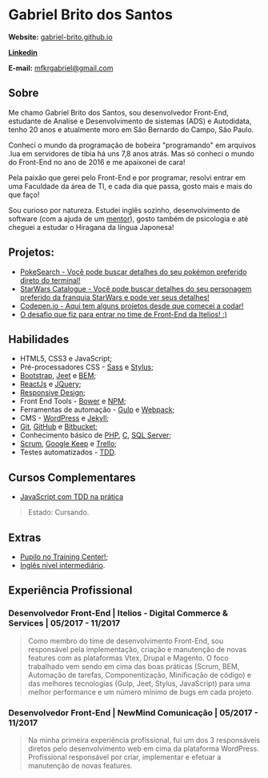 # Gabriel Brito dos Santos

**Website:** [gabriel-brito.github.io](https://gabriel-brito.github.io/)

**[Linkedin](https://www.linkedin.com/in/gbsantos/)**

**E-mail:** mfkrgabriel@gmail.com

## Sobre

Me chamo Gabriel Brito dos Santos, sou desenvolvedor Front-End, estudante de Analise e Desenvolvimento de sistemas (ADS) e Autodidata, tenho 20 anos e atualmente moro em São Bernardo do Campo, São Paulo.

Conheci o mundo da programação de bobeira "programando"​ em arquivos .lua em servidores de tibia há uns 7,8 anos atrás. Mas só conheci o mundo do Front-End no ano de 2016 e me apaixonei de cara!

Pela paixão que gerei pelo Front-End e por programar, resolvi entrar em uma Faculdade da área de TI, e cada dia que passa, gosto mais e mais do que faço!

Sou curioso por natureza. Estudei inglês sozinho, desenvolvimento de software (com a ajuda de um [mentor](https://github.com/training-center/mentoria)), gosto também de psicologia e até cheguei a estudar o Hiragana da língua Japonesa!

## Projetos:

- [PokeSearch - Você pode buscar detalhes do seu pokémon preferido direto do terminal!](https://github.com/gabriel-brito/poke-search)
- [StarWars Catalogue - Você pode buscar detalhes do seu personagem preferido da franquia StarWars e pode ver seus detalhes!](https://github.com/gabriel-brito/starwars-catalogue)
- [Codepen.io - Aqui tem alguns projetos desde que comecei a codar!](https://codepen.io/gabriel-brito/)
- [O desafio que fiz para entrar no time de Front-End da Itelios! :)](https://github.com/gabriel-brito/itelios-frontend-challenge)

## Habilidades

* HTML5, CSS3 e JavaScript;
* Pré-processadores CSS - [Sass](http://sass-lang.com/) e [Stylus](http://stylus-lang.com/);
* [Bootstrap](http://getbootstrap.com/), [Jeet](http://jeet.gs/) e [BEM](http://getbem.com/introduction/);
* [ReactJs](https://facebook.github.io/react/) e [JQuery](https://jquery.com/);
* [Responsive Design](http://arquiteturadeinformacao.com/mobile/o-que-e-responsive-web-design/);
* Front End Tools - [Bower](https://bower.io/) e [NPM](https://www.npmjs.com/);
* Ferramentas de automação - [Gulp](https://gulpjs.com/) e [Webpack](https://webpack.github.io/);
* CMS - [WordPress](https://br.wordpress.org/) e [Jekyll](https://jekyllrb.com/);
* [Git](https://git-scm.com/), [GitHub](https://github.com) e [Bitbucket](https://bitbucket.org/);
* Conhecimento básico de [PHP](https://secure.php.net/), [C](https://www.programiz.com/c-programming), [SQL Server](https://www.microsoft.com/pt-br/sql-server/sql-server-2016);
* [Scrum](https://www.scrum.org/), [Google Keep](https://keep.google.com/) e [Trello](https://trello.com/);
* Testes automatizados - [TDD](https://www.udemy.com/js-com-tdd-na-pratica/).

## Cursos Complementares

* [JavaScript com TDD na prática](https://www.udemy.com/js-com-tdd-na-pratica)
> Estado: Cursando.

## Extras

* [Pupilo no Training Center!](https://github.com/training-center/mentoria);
* [Inglês nível intermediário](https://en.wikipedia.org/wiki/English_language).

## Experiência Profissional

### Desenvolvedor Front-End | Itelios - Digital Commerce & Services | 05/2017 - 11/2017

> Como membro do time de desenvolvimento Front-End, sou responsável pela implementação, criação e manutenção de novas features com as plataformas Vtex, Drupal e Magento. O foco trabalhado vem sendo em cima das boas práticas (Scrum, BEM, Automação de tarefas, Componentização, Minificação de código) e das melhores tecnologias (Gulp, Jeet, Stylus, JavaScript) para uma melhor performance e um número mínimo de bugs em cada projeto.

### Desenvolvedor Front-End | NewMind Comunicação | 05/2017 - 11/2017

> Na minha primeira experiẽncia profissional, fui um dos 3 responsáveis diretos pelo desenvolvimento web em cima da plataforma WordPress. Profissional responsável por criar, implementar e efetuar a manutenção de novas features.
